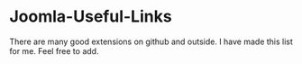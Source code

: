 # Joomla-Useful-Links

There are many good extensions on github and outside. I have made this list for me. Feel free to add.

